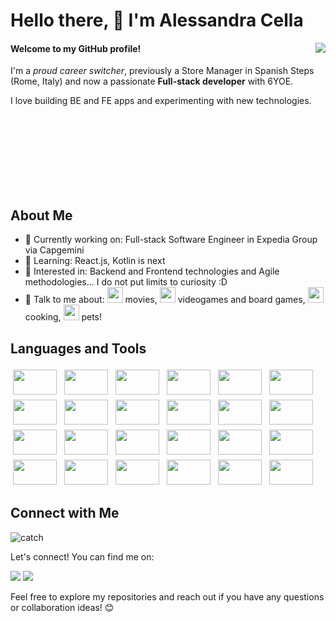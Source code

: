 <div>
<h1> Hello there, 👋 I'm Alessandra Cella </h1>
<div align="right"><img align="right" src="https://github.com/Kinthara/Kinthara/assets/161758938/373cbd99-3bba-48be-b9dc-97387b6fd83d" /></div>
</div>


<h4>Welcome to my GitHub profile!</h4>
<p> I'm a <i>proud career switcher</i>, previously a Store Manager in Spanish Steps (Rome, Italy) and now a passionate <b>Full-stack developer</b> with 6YOE.</p> 
<p> I love building BE and FE apps and experimenting with new technologies.</p>
<br><br><br><br><br><br><br>
<div>
  <h2>About Me</h2>
</div>
<div>
  <ul>
    <li>💼 Currently working on: Full-stack Software Engineer in Expedia Group via Capgemini</li>
    <li>🌱 Learning: React.js, Kotlin is next</li>
    <li>🤔 Interested in: Backend and Frontend technologies and Agile methodologies... I do not put limits to curiosity :D</li>
    <li>💬 Talk to me about:  
      <img src="https://github.com/Kinthara/Kinthara/assets/161758938/ba5dc246-32d8-40aa-88b7-efb53e3c3fc1g" alt="movies" width="25" height="25"/> movies,
      <img src="https://github.com/Kinthara/Kinthara/assets/161758938/bc3b2637-8f11-465b-a56b-12f983a3c92e" alt="games" width="25" height="25"/> videogames and board games, 
      <img src="https://github.com/Kinthara/Kinthara/assets/161758938/d2902b3d-38c4-4d56-8bda-b9ef00cff0a8" alt="recipe" width="25" height="25"/> cooking,
      <img src="https://github.com/Kinthara/Kinthara/assets/161758938/3e468a38-3fc7-47f5-875f-e5e9469265cd" alt="recipe" width="25" height="25"/> pets!
    
</div>
 <h2>Languages and Tools </h2>
<div>
<img src="https://cdn.jsdelivr.net/gh/devicons/devicon@latest/icons/java/java-original-wordmark.svg" width="70" height="40" style="vertical-align:down; margin:4px" /> 
<img src="https://cdn.jsdelivr.net/gh/devicons/devicon@latest/icons/spring/spring-original.svg"  width="70" height="40" style="vertical-align:down; margin:4px" />
<img src="https://cdn.jsdelivr.net/gh/devicons/devicon@latest/icons/maven/maven-original-wordmark.svg"  width="70" height="40" style="vertical-align:down; margin:4px" />
<img src="https://cdn.jsdelivr.net/gh/devicons/devicon@latest/icons/mysql/mysql-original-wordmark.svg"  width="70" height="40" style="vertical-align:down; margin:4px" />
<img src="https://cdn.jsdelivr.net/gh/devicons/devicon@latest/icons/dynamodb/dynamodb-original.svg"  width="70" height="40" style="vertical-align:down; margin:4px" />
<img src="https://cdn.jsdelivr.net/gh/devicons/devicon@latest/icons/yaml/yaml-original.svg"  width="70" height="40" style="vertical-align:down; margin:4px" />
<img src="https://cdn.jsdelivr.net/gh/devicons/devicon@latest/icons/amazonwebservices/amazonwebservices-original-wordmark.svg"  width="70" height="40" style="vertical-align:down; margin:4px" />
<img src="https://cdn.jsdelivr.net/gh/devicons/devicon@latest/icons/graphql/graphql-plain.svg"  width="70" height="40" style="vertical-align:down; margin:4px" />
<img src="https://cdn.jsdelivr.net/gh/devicons/devicon@latest/icons/jenkins/jenkins-original.svg"  width="70" height="40" style="vertical-align:down; margin:4px" />
<img src="https://cdn.jsdelivr.net/gh/devicons/devicon@latest/icons/splunk/splunk-original-wordmark.svg"  width="70" height="40" style="vertical-align:down; margin:4px" />
<img src="https://cdn.jsdelivr.net/gh/devicons/devicon@latest/icons/grafana/grafana-original-wordmark.svg"  width="70" height="40" style="vertical-align:down; margin:4px" />
<img src="https://cdn.jsdelivr.net/gh/devicons/devicon@latest/icons/angular/angular-original.svg"  width="70" height="40" style="vertical-align:down; margin:4px" />
<img src="https://cdn.jsdelivr.net/gh/devicons/devicon@latest/icons/react/react-original-wordmark.svg"  width="70" height="40" style="vertical-align:down; margin:4px" />
<img src="https://cdn.jsdelivr.net/gh/devicons/devicon@latest/icons/npm/npm-original-wordmark.svg"  width="70" height="40" style="vertical-align:down; margin:4px" />
<img src="https://cdn.jsdelivr.net/gh/devicons/devicon@latest/icons/html5/html5-original-wordmark.svg"  width="70" height="40" style="vertical-align:down; margin:4px" />
<img src="https://cdn.jsdelivr.net/gh/devicons/devicon@latest/icons/bootstrap/bootstrap-original-wordmark.svg"  width="70" height="40" style="vertical-align:down; margin:4px" />
<img src="https://cdn.jsdelivr.net/gh/devicons/devicon@latest/icons/css3/css3-original-wordmark.svg"  width="70" height="40" style="vertical-align:down; margin:4px" />
<img src="https://cdn.jsdelivr.net/gh/devicons/devicon@latest/icons/cypressio/cypressio-original-wordmark.svg"  width="70" height="40" style="vertical-align:down; margin:4px" />
<img src="https://cdn.jsdelivr.net/gh/devicons/devicon@latest/icons/confluence/confluence-original-wordmark.svg"  width="70" height="40" style="vertical-align:down; margin:4px" />
<img src="https://cdn.jsdelivr.net/gh/devicons/devicon@latest/icons/jira/jira-original-wordmark.svg"  width="70" height="40" style="vertical-align:down; margin:4px" />
<img src="https://cdn.jsdelivr.net/gh/devicons/devicon@latest/icons/git/git-original-wordmark.svg"  width="70" height="40" style="vertical-align:down; margin:4px" />
<img src="https://cdn.jsdelivr.net/gh/devicons/devicon@latest/icons/github/github-original.svg"  width="70" height="40" style="vertical-align:down; margin:4px" />
<img src="https://cdn.jsdelivr.net/gh/devicons/devicon@latest/icons/junit/junit-original-wordmark.svg"  width="70" height="40" style="vertical-align:down; margin:4px" />
<img src="https://cdn.jsdelivr.net/gh/devicons/devicon@latest/icons/trello/trello-original-wordmark.svg"  width="70" height="40" style="vertical-align:down; margin:4px" />        
</div>

## Connect with Me
![catch](https://github.com/Kinthara/Kinthara/assets/161758938/64a45720-06b8-4b54-8990-adf2e1f606f4)

Let's connect! You can find me on:

<a target="_blank" href="https://www.linkedin.com/in/alecellaprofile/"><img src="https://img.shields.io/badge/-LinkedIn-0077B5?style=for-the-badge&logo=Linkedin&logoColor=white"></img></a>
<a target="_blank" href="mailto:alcella.collaboration.work@gmail.com"><img src="https://img.shields.io/badge/-Gmail-D14836?style=for-the-badge&logo=Gmail&logoColor=white"></img></a>

Feel free to explore my repositories and reach out if you have any questions or collaboration ideas! 😊
